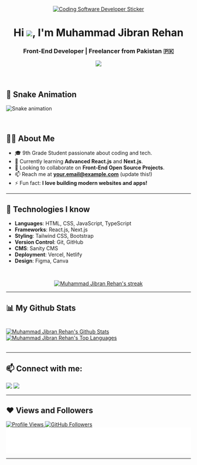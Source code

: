 <p align="center">
<a href="https://github.com/MuhammadJibranRehan"><img src="https://media2.giphy.com/media/cUAGuLiEcTBwRfkAQq/giphy.gif?cid=ecf05e474bjrlcjt6yc7w0t20djokbtl9i4e9iqkie9anv8i&rid=giphy.gif&ct=s" alt="Coding Software Developer Sticker" style="width: 350px; height: 250px;"></a>
</p>

<h1 align="center">Hi <img src="https://raw.githubusercontent.com/MartinHeinz/MartinHeinz/master/wave.gif" height="30px">, I'm Muhammad Jibran Rehan</h1>
<h3 align="center">Front-End Developer | Freelancer from Pakistan 🇵🇰</h3>

<p align="center">
<a href="https://github.com/MuhammadJibranRehan">
<img src="https://readme-typing-svg.herokuapp.com/?lines=Front-End%20Developer;Next.js%20Enthusiast;React.js%20Developer;Self-taught%20Programmer;Always%20learning%20new%20things!&font=Fira%20Code&center=true&width=440&height=45&color=0E86D4&vCenter=true&size=22">
</a>
</p>

<br/>

## 🐍 Snake Animation

![Snake animation](https://github.com/MuhammadJibranRehan/MuhammadJibranRehan/blob/output/github-contribution-grid-snake.svg)

<br/>

## 🙋‍♂️ About Me

- 🎓 9th Grade Student passionate about coding and tech.
- 🌱 Currently learning **Advanced React.js** and **Next.js**.
- 👯 Looking to collaborate on **Front-End Open Source Projects**.
- 📫 Reach me at **your.email@example.com** (update this!)
- ⚡ Fun fact: **I love building modern websites and apps!**

---

## 🚀 Technologies I know

- **Languages**: HTML, CSS, JavaScript, TypeScript
- **Frameworks**: React.js, Next.js
- **Styling**: Tailwind CSS, Bootstrap
- **Version Control**: Git, GitHub
- **CMS**: Sanity CMS
- **Deployment**: Vercel, Netlify
- **Design**: Figma, Canva

<br/>

<p align="center">
    <a href="https://github.com/MuhammadJibranRehan">
        <img title="🔥 Streak stats" alt="Muhammad Jibran Rehan's streak" src="https://github-readme-streak-stats.herokuapp.com/?user=MuhammadJibranRehan&theme=black-ice&hide_border=true&stroke=0000&background=060A0CD0"/>
    </a>
</p>

---

## 📊 My Github Stats

<br/>
<a href="https://github.com/MuhammadJibranRehan">
  <img alt="Muhammad Jibran Rehan's Github Stats" src="https://github-readme-stats.vercel.app/api?username=MuhammadJibranRehan&show_icons=true&count_private=true&theme=react&hide_border=true&bg_color=0D1117" />
</a>
<a href="https://github.com/MuhammadJibranRehan">
  <img alt="Muhammad Jibran Rehan's Top Languages" src="https://github-readme-stats.vercel.app/api/top-langs/?username=MuhammadJibranRehan&langs_count=8&count_private=true&layout=compact&theme=react&hide_border=true&bg_color=0D1117" />
</a>
<br/>
<br/>

---

## 📫 Connect with me:

<p align="left">
<a href="https://www.linkedin.com/in/muhammad-jibran-rehan-65a6a02bb/" target="blank"><img src="https://img.icons8.com/fluent/48/000000/linkedin.png"/></a>
<a href="mailto:muhammadjibranrehan28@gmail.com"><img src="https://img.icons8.com/fluent/48/000000/gmail-new.png"/></a>
</p>

---

## ❤ Views and Followers

<a href="https://github.com/MuhammadJibranRehan">
    <img src="https://komarev.com/ghpvc/?username=MuhammadJibranRehan&label=Profile%20views&color=0e75b6&style=flat" alt="Profile Views" />
</a>
<a href="https://github.com/MuhammadJibranRehan?tab=followers">
    <img src="https://img.shields.io/github/followers/MuhammadJibranRehan?label=Followers&style=social" alt="GitHub Followers" />
</a>

<br/>

<img align='center' height="70" alt="Thanks" width="100%" src="./Thanks.svg"/>  

---
